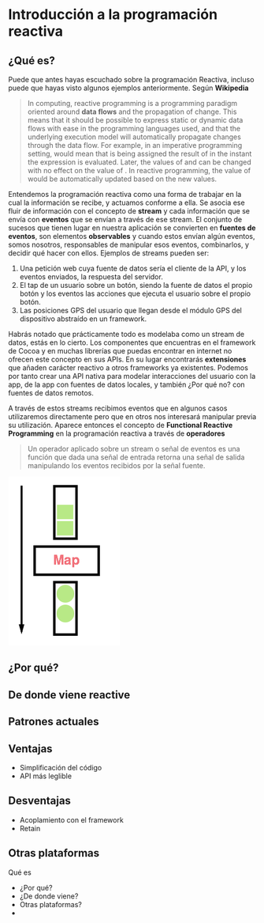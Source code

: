 # Introducción a la programación reactiva

## ¿Qué es?
Puede que antes hayas escuchado sobre la programación Reactiva, incluso puede que hayas visto algunos ejemplos anteriormente. Según **Wikipedia**

> In computing, reactive programming is a programming paradigm oriented around **data flows** and the propagation of change. This means that it should be possible to express static or dynamic data flows with ease in the programming languages used, and that the underlying execution model will automatically propagate changes through the data flow.
> For example, in an imperative programming setting,  would mean that  is being assigned the result of  in the instant the expression is evaluated. Later, the values of  and  can be changed with no effect on the value of .
> In reactive programming, the value of  would be automatically updated based on the new values.

Entendemos la programación reactiva como una forma de trabajar en la cual la información se recibe, y actuamos conforme a ella. Se asocia ese fluir de información con el concepto de **stream**
y cada información que se envía con **eventos** que se envían a través de ese stream.
El conjunto de sucesos que tienen lugar en nuestra aplicación se convierten en **fuentes de eventos**, son elementos **observables** y cuando estos envían algún eventos, somos nosotros, responsables de manipular esos eventos, combinarlos, y decidir qué hacer con ellos. Ejemplos de streams pueden ser:

1. Una petición web cuya fuente de datos sería el cliente de la API, y los eventos enviados, la respuesta del servidor.
2. El tap de un usuario sobre un botón, siendo la fuente de datos el propio botón y los eventos las acciones que ejecuta el usuario sobre el propio botón.
3. Las posiciones GPS del usuario que llegan desde el módulo GPS del dispositivo abstraído en un framework.

Habrás notado que prácticamente todo es modelaba como un stream de datos, estás en lo cierto. Los componentes que encuentras en el framework de Cocoa y en muchas librerías que puedas encontrar en internet no ofrecen este concepto en sus APIs. En su lugar encontrarás **extensiones** que añaden carácter reactivo a otros frameworks ya existentes. Podemos por tanto crear una API nativa para modelar interacciones del usuario con la app, de la app con fuentes de datos locales, y también ¿Por qué no? con fuentes de  datos remotos.

A través de estos streams recibimos eventos que en algunos casos utilizaremos directamente pero que en otros nos interesará manipular previa su utilización. Aparece entonces el concepto de **Functional Reactive Programming** en la programación reactiva a través de **operadores**

> Un operador aplicado sobre un stream o señal de eventos es una función que dada una señal de entrada retorna una señal de salida manipulando los eventos recibidos por la señal fuente.

![Ejemplo que muestra como los eventos de un stream pueden ser mapeados y convertidos en otro tipo de eventos][image-1]


## ¿Por qué?

## De donde viene reactive

## Patrones actuales

## Ventajas
- Simplificación del código
- API más leglible

## Desventajas
- Acoplamiento con el framework
- Retain

## Otras plataformas

 Qué es
- ¿Por qué?
- ¿De donde viene?
- Otras plataformas?
- 

[image-1]:	images/map_operator.png "Operador de mapeo"